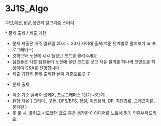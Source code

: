# 3J1S_Algo
수민,예은,용규,성민의 알고리즘 스터디 


* 문제 출제 / 제출 기한 
- 문제 제출은 매주 일요일 20시 ~ 23시 사이에 출제(백준 단계별로 풀어보기 or 프로그래머스) 
- 깃허브와 노션에 각각 풀었던 코드를 올려주세요
- 팀원들은 다른 팀원들이 노션에 올린 코드를 보고 자유 질의를 하나씩 코멘트를 작성하여 Q&A를 진행합니다
- 제출 기한은 문제 출제한 날짜 기준으로 D-7

* 문제 출제 
- 백준 기준 실버X~플레X, 프로그래머스 1단계~3단계 
- 유형 자율 ( 그리디 , 구현, DFS/BFS, 정렬, 이진탐색, DP, 최단경로, 그래프이론, 문자열 ) 
- 못 풀 시, 풀려고 시도했던 코드 혹은 생각한 아이디어를 노트에 필기 인증부탁드려요.


